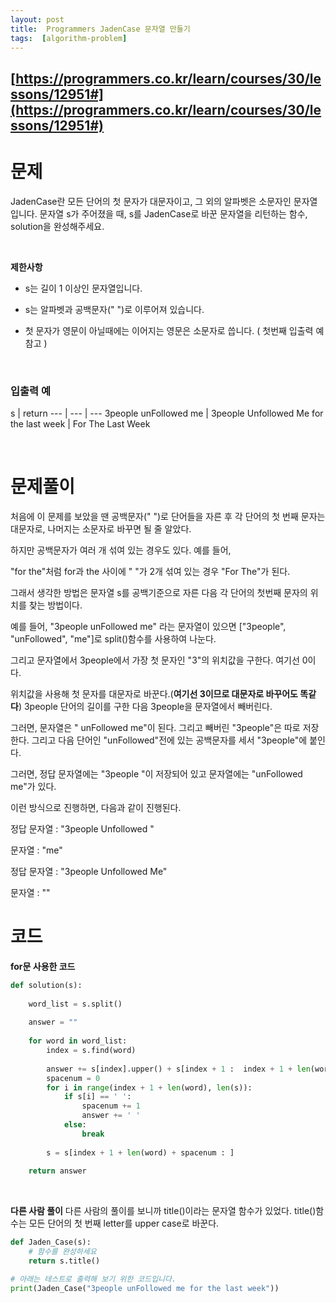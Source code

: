 ```yaml
---
layout: post
title:  Programmers JadenCase 문자열 만들기
tags:  [algorithm-problem]
--- 
```


## [https://programmers.co.kr/learn/courses/30/lessons/12951#](https://programmers.co.kr/learn/courses/30/lessons/12951#)

# 문제 
JadenCase란 모든 단어의 첫 문자가 대문자이고, 그 외의 알파벳은 소문자인 문자열입니다. 문자열 s가 주어졌을 때, s를 JadenCase로 바꾼 문자열을 리턴하는 함수, solution을 완성해주세요.

&nbsp;
&nbsp;

**제한사항**

* s는 길이 1 이상인 문자열입니다.

* s는 알파벳과 공백문자(" ")로 이루어져 있습니다.

* 첫 문자가 영문이 아닐때에는 이어지는 영문은 소문자로 씁니다. ( 첫번째 입출력 예 참고 )

&nbsp;

### **입출력 예**
s | return
--- | --- | ---
3people unFollowed me | 3people Unfollowed Me
for the last week | For The Last Week

&nbsp;
&nbsp;
&nbsp;

# 문제풀이
처음에 이 문제를 보았을 땐 공백문자(" ")로 단어들을 자른 후 각 단어의 첫 번째 문자는 대문자로, 나머지는 소문자로 바꾸면 될 줄 알았다. 

하지만 공백문자가 여러 개 섞여 있는 경우도 있다. 예를 들어, 

"for  the"처럼 for과 the 사이에 " "가 2개 섞여 있는 경우 "For  The"가 된다. 

그래서 생각한 방법은 문자열 s를 공백기준으로 자른 다음 각 단어의 첫번째 문자의 위치를 찾는 방법이다.

예를 들어, "3people unFollowed me" 라는 문자열이 있으면 ["3people", "unFollowed", "me"]로 split()함수를 사용하여 나눈다. 

그리고 문자열에서 3people에서 가장 첫 문자인 "3"의 위치값을 구한다. 여기선 0이다. 

위치값을 사용해 첫 문자를 대문자로 바꾼다.(**여기선 3이므로 대문자로 바꾸어도 똑같다**) 3people 단어의 길이를 구한 다음 3people을 문자열에서 빼버린다. 

그러면, 문자열은 " unFollowed me"이 된다. 그리고 빼버린 "3people"은 따로 저장한다. 그리고 다음 단어인 "unFollowed"전에 있는 공백문자를 세서 "3people"에 붙인다.

그러면, 정답 문자열에는 "3people "이 저장되어 있고 문자열에는 "unFollowed me"가 있다.

이런 방식으로 진행하면, 다음과 같이 진행된다.


정답 문자열 : "3people Unfollowed "

문자열 : "me"

정답 문자열 : "3people Unfollowed Me"

문자열 : ""
&nbsp;
&nbsp;
&nbsp;

# 코드
**for문 사용한 코드**
~~~python
def solution(s):
    
    word_list = s.split()
    
    answer = ""
    
    for word in word_list:
        index = s.find(word)
        
        answer += s[index].upper() + s[index + 1 :  index + 1 + len(word)].lower()
        spacenum = 0
        for i in range(index + 1 + len(word), len(s)):
            if s[i] == ' ':
                spacenum += 1
                answer += ' '
            else:
                break
        
        s = s[index + 1 + len(word) + spacenum : ]
    
    return answer
~~~

&nbsp;
&nbsp;
&nbsp;

**다른 사람 풀이**
다른 사람의 풀이를 보니까 title()이라는 문자열 함수가 있었다. title()함수는 모든 단어의 첫 번째 letter를 upper case로 바꾼다.

~~~python
def Jaden_Case(s):
    # 함수를 완성하세요
    return s.title()

# 아래는 테스트로 출력해 보기 위한 코드입니다.
print(Jaden_Case("3people unFollowed me for the last week"))

~~~